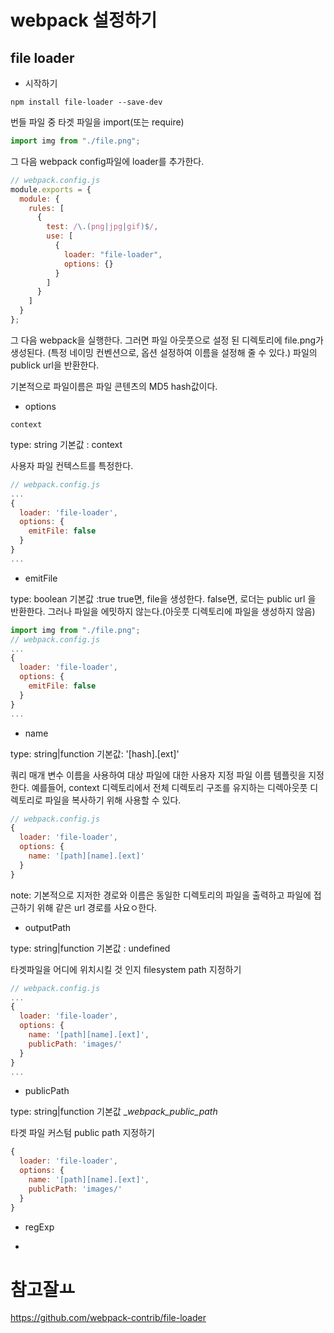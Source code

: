 # webpack 설정하기

## file loader

- 시작하기

`npm install file-loader --save-dev`

번들 파일 중 타겟 파일을 import(또는 require)

```js
import img from "./file.png";
```

그 다음 webpack config파일에 loader를 추가한다.

```js
// webpack.config.js
module.exports = {
  module: {
    rules: [
      {
        test: /\.(png|jpg|gif)$/,
        use: [
          {
            loader: "file-loader",
            options: {}
          }
        ]
      }
    ]
  }
};
```

그 다음 webpack을 실행한다. 그러면 파일 아웃풋으로 설정 된 디렉토리에 file.png가 생성된다. (특정 네이밍 컨벤션으로, 옵션 설정하여 이름을 설정해 줄 수 있다.) 파일의 publick url을 반환한다.

기본적으로 파일이름은 파일 콘텐츠의 MD5 hash값이다.

- options

`context`

type: string 기본값 : context

사용자 파일 컨텍스트를 특정한다.

```js
// webpack.config.js
...
{
  loader: 'file-loader',
  options: {
    emitFile: false
  }
}
...
```

- emitFile

type: boolean 기본값 :true
true면, file을 생성한다. false면, 로더는 public url 을 반환한다. 그러나 파일을 에밋하지 않는다.(아웃풋 디렉토리에 파일을 생성하지 않음)

```js
import img from "./file.png";
// webpack.config.js
...
{
  loader: 'file-loader',
  options: {
    emitFile: false
  }
}
...
```

- name

type: string|function 기본값: '[hash].[ext]'

쿼리 매개 변수 이름을 사용하여 대상 파일에 대한 사용자 지정 파일 이름 템플릿을 지정한다. 예를들어, context 디렉토리에서 전체 디렉토리 구조를 유지하는 디렉아웃풋 디렉토리로 파일을 복사하기 위해 사용할 수 있다.

```js
// webpack.config.js
{
  loader: 'file-loader',
  options: {
    name: '[path][name].[ext]'
  }
}
```

note: 기본적으로 지저한 경로와 이름은 동일한 디렉토리의 파일을 출력하고 파일에 접근하기 위해 같은 url 경로를 사요ㅇ한다.

- outputPath

type: string|function 기본값 : undefined

타겟파일을 어디에 위치시킬 것 인지 filesystem path 지정하기

```js
// webpack.config.js
...
{
  loader: 'file-loader',
  options: {
    name: '[path][name].[ext]',
    publicPath: 'images/'
  }
}
...
```

- publicPath

type: string|function 기본값 \__webpack_public_path_

타겟 파일 커스텀 public path 지정하기

```js
{
  loader: 'file-loader',
  options: {
    name: '[path][name].[ext]',
    publicPath: 'images/'
  }
}
```

- regExp

-

# 참고잘ㅛ

https://github.com/webpack-contrib/file-loader
